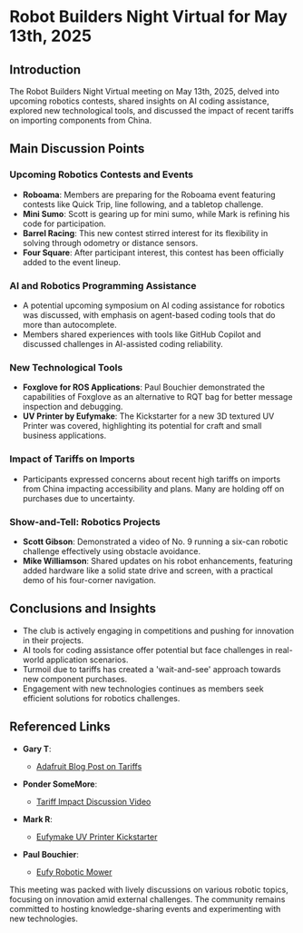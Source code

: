 # Robot Builders Night Virtual for May 13th, 2025

## Introduction
The Robot Builders Night Virtual meeting on May 13th, 2025, delved into upcoming robotics contests, shared insights on AI coding assistance, explored new technological tools, and discussed the impact of recent tariffs on importing components from China.

## Main Discussion Points

### Upcoming Robotics Contests and Events
- **Roboama**: Members are preparing for the Roboama event featuring contests like Quick Trip, line following, and a tabletop challenge.
- **Mini Sumo**: Scott is gearing up for mini sumo, while Mark is refining his code for participation.
- **Barrel Racing**: This new contest stirred interest for its flexibility in solving through odometry or distance sensors.
- **Four Square**: After participant interest, this contest has been officially added to the event lineup.

### AI and Robotics Programming Assistance
- A potential upcoming symposium on AI coding assistance for robotics was discussed, with emphasis on agent-based coding tools that do more than autocomplete.
- Members shared experiences with tools like GitHub Copilot and discussed challenges in AI-assisted coding reliability.

### New Technological Tools
- **Foxglove for ROS Applications**: Paul Bouchier demonstrated the capabilities of Foxglove as an alternative to RQT bag for better message inspection and debugging.
- **UV Printer by Eufymake**: The Kickstarter for a new 3D textured UV Printer was covered, highlighting its potential for craft and small business applications.

### Impact of Tariffs on Imports
- Participants expressed concerns about recent high tariffs on imports from China impacting accessibility and plans. Many are holding off on purchases due to uncertainty.

### Show-and-Tell: Robotics Projects
- **Scott Gibson**: Demonstrated a video of No. 9 running a six-can robotic challenge effectively using obstacle avoidance.
- **Mike Williamson**: Shared updates on his robot enhancements, featuring added hardware like a solid state drive and screen, with a practical demo of his four-corner navigation.

## Conclusions and Insights
- The club is actively engaging in competitions and pushing for innovation in their projects.
- AI tools for coding assistance offer potential but face challenges in real-world application scenarios.
- Turmoil due to tariffs has created a 'wait-and-see' approach towards new component purchases.
- Engagement with new technologies continues as members seek efficient solutions for robotics challenges.

## Referenced Links
- **Gary T**:
  - [Adafruit Blog Post on Tariffs](https://blog.adafruit.com/2025/05/08/high-tariffs-become-real-with-our-first-36k-bill/)

- **Ponder SomeMore**:
  - [Tariff Impact Discussion Video](https://www.youtube.com/watch?v=M4qgpryc_8Q)

- **Mark R**:
  - [Eufymake UV Printer Kickstarter](https://www.kickstarter.com/projects/ankermake/eufymake-e1-the-first-personal-3d-textured-uv-printer)

- **Paul Bouchier**:
  - [Eufy Robotic Mower](https://www.eufy.com/products/t28011a1?variant=44699287748794)

This meeting was packed with lively discussions on various robotic topics, focusing on innovation amid external challenges. The community remains committed to hosting knowledge-sharing events and experimenting with new technologies.